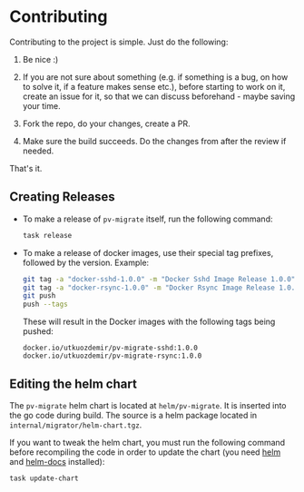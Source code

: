 # Contributing

Contributing to the project is simple. Just do the following:

1. Be nice :)

2. If you are not sure about something (e.g. if something is a bug, on how to solve it, if a feature makes sense etc.),
   before starting to work on it, create an issue for it, so that we can discuss beforehand - maybe saving your time.

3. Fork the repo, do your changes, create a PR.

4. Make sure the build succeeds. Do the changes from after the review if needed.

That's it.

## Creating Releases

- To make a release of `pv-migrate` itself, run the following command:
  ```bash
  task release
  ```

- To make a release of docker images, use their special tag prefixes, followed by the version. Example:
  ```bash
  git tag -a "docker-sshd-1.0.0" -m "Docker Sshd Image Release 1.0.0"
  git tag -a "docker-rsync-1.0.0" -m "Docker Rsync Image Release 1.0.0"
  git push
  push --tags
  ```
  These will result in the Docker images with the following tags being pushed:
  ```
  docker.io/utkuozdemir/pv-migrate-sshd:1.0.0
  docker.io/utkuozdemir/pv-migrate-rsync:1.0.0
  ```

## Editing the helm chart

The `pv-migrate` helm chart is located at `helm/pv-migrate`. It is inserted into the go code during build. 
The source is a helm package located in `internal/migrator/helm-chart.tgz`.

If you want to tweak the helm chart, you must run the following command before recompiling the code in order
to update the chart (you need [helm](https://helm.sh/docs/intro/install/) and [helm-docs](https://github.com/norwoodj/helm-docs) installed):

```bash
task update-chart
```
